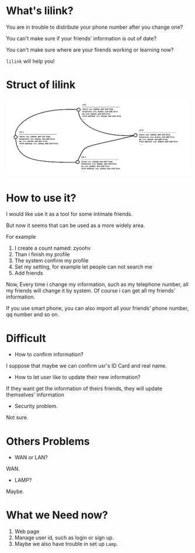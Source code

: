 # What's lilink?

You are in trouble to distribute your phone number after you change one?

You can't make sure if your friends' information is out of date?

You can't make sure where are your firends working or learning now?

`lilink` will help you!


# Struct of lilink

<img src="./image/show.png" width="800ps">

# How to use it?

I would like use it as a tool for some intimate friends.

But now it seems that can be used as a  more widely area.

For example

1.  I create a count named: zyoohv
2.  Than i finish my profile
3.  The system confirm my profile
4.  Set my setting, for example let people can not search me
5.  Add friends

Now, Every time i change my information, such as my telephone number, all my friends will change it by system. Of course i can get all my friends' information.

If you use smart phone, you can also import all your friends' phone number, qq number and so on.

# Difficult

*  How to confirm information?

I suppose that maybe we can confirm usr's ID Card and real name.

*  How to let user like to update their new information?

If they want get the information of theirs friends, they will update themselves' information

*  Security problem.

Not sure.

# Others Problems

*   WAN or LAN?

WAN.

*   LAMP?

Maybe.

# What we Need now?

1.  Web page
2.  Manage user id, such as login or sign up.
3.  Maybe we also have trouble in set up `Lamp`.
